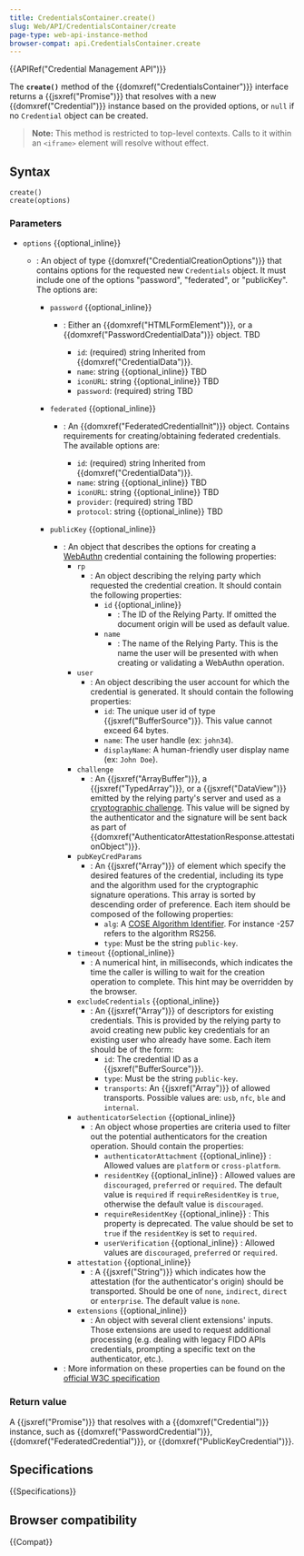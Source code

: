 ```yaml
---
title: CredentialsContainer.create()
slug: Web/API/CredentialsContainer/create
page-type: web-api-instance-method
browser-compat: api.CredentialsContainer.create
---
```


{{APIRef("Credential Management API")}}

The **`create()`** method of the
{{domxref("CredentialsContainer")}} interface returns a {{jsxref("Promise")}} that
resolves with a new {{domxref("Credential")}} instance based on the provided options, or
`null` if no `Credential` object can be created.

> **Note:** This method is restricted to top-level contexts. Calls to it within an
> `<iframe>` element will resolve without effect.

## Syntax

```js-nolint
create()
create(options)
```

### Parameters

- `options` {{optional_inline}}

  - : An object of type {{domxref("CredentialCreationOptions")}} that contains options for
    the requested new `Credentials` object. It must include one of the options
    "password", "federated", or "publicKey". The options are:

    - `password` {{optional_inline}}

      - : Either an
        {{domxref("HTMLFormElement")}}, or a {{domxref("PasswordCredentialData")}} object.
        TBD

        - `id`: (required) string Inherited from
          {{domxref("CredentialData")}}.
        - `name`: string {{optional_inline}} TBD
        - `iconURL`: string {{optional_inline}} TBD
        - `password`: (required) string TBD

    - `federated` {{optional_inline}}

      - : An
        {{domxref("FederatedCredentialInit")}} object. Contains requirements for
        creating/obtaining federated credentials. The available options are:

        - `id`: (required) string Inherited from
          {{domxref("CredentialData")}}.
        - `name`: string {{optional_inline}} TBD
        - `iconURL`: string {{optional_inline}} TBD
        - `provider`: (required) string TBD
        - `protocol`: string {{optional_inline}} TBD

    - `publicKey` {{optional_inline}}
      - : An object that describes the options for creating a [WebAuthn](/en-US/docs/Web/API/Web_Authentication_API) credential containing the following properties:
        - `rp`
          - : An object describing the relying party which requested the credential creation. It should contain the following properties:
            - `id` {{optional_inline}}
              - : The ID of the Relying Party. If omitted the document origin will be used as default value.
            - `name`
              - : The name of the Relying Party. This is the name the user will be presented with when creating or validating a WebAuthn operation.
        - `user`
          - : An object describing the user account for which the credential is generated. It should contain the following properties:
            - `id`: The unique user id of type {{jsxref("BufferSource")}}. This value cannot exceed 64 bytes.
            - `name`: The user handle (ex: `john34`).
            - `displayName`: A human-friendly user display name (ex: `John Doe`).
        - `challenge`
          - : An {{jsxref("ArrayBuffer")}}, a {{jsxref("TypedArray")}}, or a {{jsxref("DataView")}}
            emitted by the relying party's server and used as a [cryptographic challenge](https://en.wikipedia.org/wiki/Challenge%E2%80%93response_authentication). This value will be signed by the authenticator and the signature will be sent back as part of {{domxref("AuthenticatorAttestationResponse.attestationObject")}}.
        - `pubKeyCredParams`
          - : An {{jsxref("Array")}} of element which specify the desired features of the credential, including its type and the algorithm used for the cryptographic signature operations. This array is sorted by descending order of preference. Each item should be composed of the following properties:
            - `alg`: A [COSE Algorithm Identifier](https://www.iana.org/assignments/cose/cose.xhtml#algorithms). For instance -257 refers to the algorithm RS256.
            - `type`: Must be the string `public-key`.
        - `timeout` {{optional_inline}}
          - : A numerical hint, in milliseconds, which indicates the time the caller is willing to wait for the creation operation to complete. This hint may be overridden by the browser.
        - `excludeCredentials` {{optional_inline}}
          - : An {{jsxref("Array")}} of descriptors for existing credentials. This is provided by the relying party to avoid creating new public key credentials for an existing user who already have some. Each item should be of the form:
            - `id`: The credential ID as a {{jsxref("BufferSource")}}.
            - `type`: Must be the string `public-key`.
            - `transports`: An {{jsxref("Array")}} of allowed transports. Possible values are: `usb`, `nfc`, `ble` and `internal`.
        - `authenticatorSelection` {{optional_inline}}
          - : An object whose properties are criteria used to filter out the potential authenticators for the creation operation. Should contain the properties:
            - `authenticatorAttachment` {{optional_inline}} : Allowed values are `platform` or `cross-platform`.
            - `residentKey` {{optional_inline}} : Allowed values are `discouraged`, `preferred` or `required`. The default value is `required` if `requireResidentKey` is `true`, otherwise the default value is `discouraged`.
            - `requireResidentKey` {{optional_inline}} : This property is deprecated. The value should be set to `true` if the `residentKey` is set to `required`.
            - `userVerification` {{optional_inline}} : Allowed values are `discouraged`, `preferred` or `required`.
        - `attestation` {{optional_inline}}
          - : A {{jsxref("String")}} which indicates how the attestation (for the authenticator's origin) should be transported. Should be one of `none`, `indirect`, `direct` or `enterprise`. The default value is `none`.
        - `extensions` {{optional_inline}}
          - : An object with several client extensions' inputs. Those extensions are used to request additional processing (e.g. dealing with legacy FIDO APIs credentials, prompting a specific text on the authenticator, etc.).
      - : More information on these properties can be found on the [official W3C specification](https://www.w3.org/TR/webauthn-2/#dictdef-publickeycredentialcreationoptions)

### Return value

A {{jsxref("Promise")}} that resolves with a {{domxref("Credential")}} instance, such
as {{domxref("PasswordCredential")}}, {{domxref("FederatedCredential")}},
or {{domxref("PublicKeyCredential")}}.

## Specifications

{{Specifications}}

## Browser compatibility

{{Compat}}

